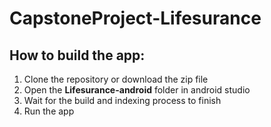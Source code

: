 # CapstoneProject-Lifesurance

## How to build the app:
1. Clone the repository or download the zip file
2. Open the **Lifesurance-android** folder in android studio
3. Wait for the build and indexing process to finish
4. Run the app
